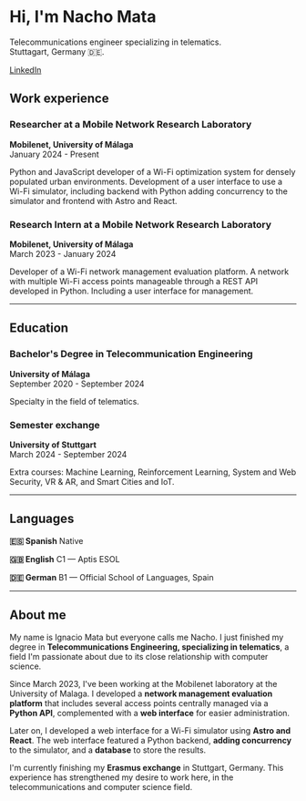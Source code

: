 # Hi, I'm Nacho Mata
Telecommunications engineer specializing in telematics.  
Stuttagart, Germany 🇩🇪.

[LinkedIn](https://www.linkedin.com/in/nacho-mata/)

## Work experience

### Researcher at a Mobile Network Research Laboratory
**Mobilenet, University of Málaga**  
January 2024 - Present

Python and JavaScript developer of a Wi-Fi optimization system for densely populated urban environments. Development of a user interface to use a Wi-Fi simulator, including backend with Python adding concurrency to the simulator and frontend with Astro and React.

### Research Intern at a Mobile Network Research Laboratory
**Mobilenet, University of Málaga**  
March 2023 - January 2024

Developer of a Wi-Fi network management evaluation platform. A network with multiple Wi-Fi access points manageable through a REST API developed in Python. Including a user interface for management.

---

## Education

### Bachelor's Degree in Telecommunication Engineering
**University of Málaga**  
September 2020 - September 2024

Specialty in the field of telematics.

### Semester exchange
**University of Stuttgart**  
March 2024 - September 2024

Extra courses: Machine Learning, Reinforcement Learning, System and Web Security, VR & AR, and Smart Cities and IoT.

---

## Languages
**🇪🇸 Spanish** Native

**🇬🇧 English** C1 — Aptis ESOL

**🇩🇪 German** B1 — Official School of Languages, Spain

---

## About me

My name is Ignacio Mata but everyone calls me Nacho. I just finished my degree in **Telecommunications Engineering, specializing in telematics**, a field I'm passionate about due to its close relationship with computer science.

Since March 2023, I've been working at the Mobilenet laboratory at the University of Malaga. I developed a **network management evaluation platform** that includes several access points centrally managed via a **Python API**, complemented with a **web interface** for easier administration.

Later on, I developed a web interface for a Wi-Fi simulator using **Astro and React**. The web interface featured a Python backend, **adding concurrency** to the simulator, and a **database** to store the results.

I'm currently finishing my **Erasmus exchange** in Stuttgart, Germany. This experience has strengthened my desire to work here, in the telecommunications and computer science field.

